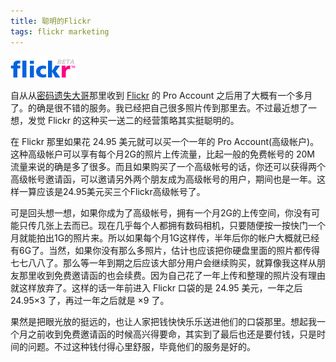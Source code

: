 ```yaml
---
title: 聪明的Flickr
tags: flickr marketing
---
```


![初生牛犊 Skype Logo][flickr]

自从从[密码遗失大哥][silid]那里收到 [Flickr][flickr-web] 的 Pro Account 之后用了大概有一个多月了。的确是很不错的服务。我已经把自己很多照片传到那里去。不过最近想了一想，发觉 Flickr 的这种买一送二的经营策略其实挺聪明的。

在 Flickr 那里如果花 24.95 美元就可以买一个一年的 Pro Account(高级帐户)。这种高级帐户可以享有每个月2G的照片上传流量，比起一般的免费帐号的 20M 流量来说的确是多了很多。而且如果购买了一个高级帐号的话，你还可以获得两个高级帐号邀请函，可以邀请另外两个朋友成为高级帐号的用户，期间也是一年。这样一算应该是24.95美元买三个Flickr高级帐号了。

可是回头想一想，如果你成为了高级帐号，拥有一个月2G的上传空间，你没有可能只传几张上去而已。现在几乎每个人都拥有数码相机，只要随便按一按快门一个月就能拍出1G的照片来。所以如果每个月1G这样传，半年后你的帐户大概就已经有6G了。当然，如果你没有那么多照片，估计也应该把你硬盘里面的照片都传得七七八八了。那么等一年到期之后应该大部分用户会继续购买，就算像我这样从朋友那里收到免费邀请函的也会续费。因为自己花了一年上传和整理的照片没有理由就这样放弃了。这样的话一年前进入 Flickr 口袋的是 24.95 美元，一年之后 24.95×3 了，再过一年之后就是 ×9 了。

果然是把眼光放的挺远的，也让人家把钱快快乐乐送进他们的口袋那里。想起我一个月之前收到免费邀请函的时候高兴得要命，其实到了最后也还是要付钱，只是时间的问题。不过这种钱付得心里舒服，毕竟他们的服务是好的。

[silid]: http://web.archive.org/web/20061029232259/http://www.sinid.com/
[flickr]: /assets/images/posts/2005-flickr.gif
[flickr-web]: https://flickr.com
